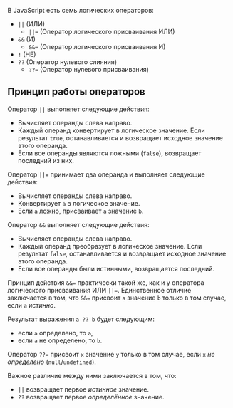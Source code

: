 В JavaScript есть семь логических операторов:

- `||` (ИЛИ)
    - `||=` (Оператор логического присваивания ИЛИ)
- `&&` (И)
    - `&&=` (Оператор логического присваивания И)
- `!` (НЕ)
- `??` (Оператор нулевого слияния)
    - `??=` (Оператор нулевого присваивания)
## Принцип работы операторов

Оператор `||` выполняет следующие действия:
- Вычисляет операнды слева направо.
- Каждый операнд конвертирует в логическое значение. Если результат `true`, останавливается и возвращает исходное значение этого операнда.
- Если все операнды являются ложными (`false`), возвращает последний из них.

Оператор `||=` принимает два операнда и выполняет следующие действия:
- Вычисляет операнды слева направо.
- Конвертирует `a` в логическое значение.
- Если `a` ложно, присваивает `a` значение `b`.

Оператор `&&` выполняет следующие действия:
- Вычисляет операнды слева направо.
- Каждый операнд преобразует в логическое значение. Если результат `false`, останавливается и возвращает исходное значение этого операнда.
- Если все операнды были истинными, возвращается последний.

Принцип действия `&&=` практически такой же, как и у оператора логического присваивания ИЛИ `||=`. Единственное отличие заключается в том, что `&&=` присвоит `a` значение `b` только в том случае, если `a` _истинно_.

Результат выражения `a ?? b` будет следующим:
- если `a` определено, то `a`,
- если `a` не определено, то `b`.

Оператор `??=` присвоит `x` значение `y` только в том случае, если `x` _не определено_ (`null`/`undefined`).

Важное различие между ними заключается в том, что:
- `||` возвращает первое _истинное_ значение.
- `??` возвращает первое _определённое_ значение.
